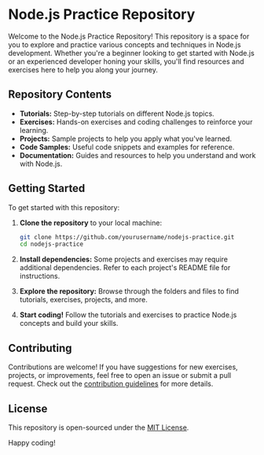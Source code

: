 # Node.js Practice Repository

Welcome to the Node.js Practice Repository! This repository is a space for you to explore and practice various concepts and techniques in Node.js development. Whether you're a beginner looking to get started with Node.js or an experienced developer honing your skills, you'll find resources and exercises here to help you along your journey.

## Repository Contents

- **Tutorials:** Step-by-step tutorials on different Node.js topics.
- **Exercises:** Hands-on exercises and coding challenges to reinforce your learning.
- **Projects:** Sample projects to help you apply what you've learned.
- **Code Samples:** Useful code snippets and examples for reference.
- **Documentation:** Guides and resources to help you understand and work with Node.js.

## Getting Started

To get started with this repository:

1. **Clone the repository** to your local machine:
    ```bash
    git clone https://github.com/yourusername/nodejs-practice.git
    cd nodejs-practice
    ```

2. **Install dependencies:** Some projects and exercises may require additional dependencies. Refer to each project's README file for instructions.

3. **Explore the repository:** Browse through the folders and files to find tutorials, exercises, projects, and more.

4. **Start coding!** Follow the tutorials and exercises to practice Node.js concepts and build your skills.

## Contributing

Contributions are welcome! If you have suggestions for new exercises, projects, or improvements, feel free to open an issue or submit a pull request. Check out the [contribution guidelines](CONTRIBUTING.md) for more details.

## License

This repository is open-sourced under the [MIT License](LICENSE).

Happy coding!
